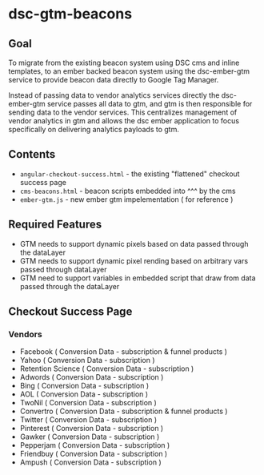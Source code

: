 dsc-gtm-beacons
===============

## Goal

To migrate from the existing beacon system using DSC cms and inline templates, to an ember backed beacon system using
the dsc-ember-gtm service to provide beacon data directly to Google Tag Manager.

Instead of passing data to vendor analytics services directly the dsc-ember-gtm service passes all data to gtm,
and gtm is then responsible for sending data to the vendor services. This centralizes management of vendor analytics in gtm
and allows the dsc ember application to focus specifically on delivering analytics payloads to gtm.

## Contents

* `angular-checkout-success.html` -  the existing "flattened" checkout success page
* `cms-beacons.html` - beacon scripts embedded into ^^^ by the cms
* `ember-gtm.js` - new ember gtm impelementation ( for reference )

## Required Features

* GTM needs to support dynamic pixels based on data passed through the dataLayer
* GTM needs to support dynamic pixel rending based on arbitrary vars passed through dataLayer
* GTM need to support variables in embedded script that draw from data passed through the dataLayer

## Checkout Success Page

### Vendors

* Facebook ( Conversion Data - subscription & funnel products )
* Yahoo ( Conversion Data - subscription )
* Retention Science	( Conversion Data - subscription )
* Adwords ( Conversion Data - subscription )
* Bing ( Conversion Data - subscription )
* AOL ( Conversion Data - subscription )
* TwoNil ( Conversion Data - subscription )
* Convertro	( Conversion Data - subscription & funnel products )
* Twitter ( Conversion Data - subscription )
* Pinterest	( Conversion Data - subscription )
* Gawker ( Conversion Data - subscription )
* Pepperjam	( Conversion Data - subscription )
* Friendbuy	( Conversion Data - subscription )
* Ampush ( Conversion Data - subscription )

